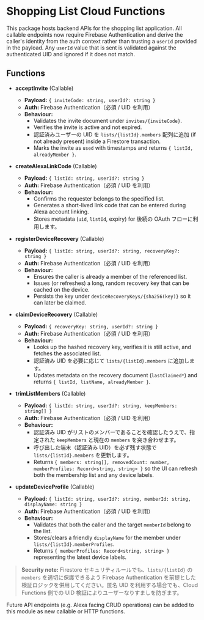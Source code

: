 # Shopping List Cloud Functions

This package hosts backend APIs for the shopping list application. All callable
endpoints now require Firebase Authentication and derive the caller's identity
from the auth context rather than trusting a `userId` provided in the payload.
Any `userId` value that is sent is validated against the authenticated UID and
ignored if it does not match.

## Functions

- **acceptInvite** (Callable)
  - **Payload:** `{ inviteCode: string, userId?: string }`
  - **Auth:** Firebase Authentication（必須 / UID を利用）
  - **Behaviour:**
    - Validates the invite document under `invites/{inviteCode}`.
    - Verifies the invite is active and not expired.
    - 認証済みユーザーの UID を `lists/{listId}.members` 配列に追加
      (if not already present) inside a Firestore transaction.
    - Marks the invite as `used` with timestamps and returns `{ listId,
      alreadyMember }`.

- **createAlexaLinkCode** (Callable)
  - **Payload:** `{ listId: string, userId?: string }`
  - **Auth:** Firebase Authentication（必須 / UID を利用）
  - **Behaviour:**
    - Confirms the requester belongs to the specified list.
    - Generates a short-lived link code that can be entered during Alexa account linking.
    - Stores metadata (`uid`, `listId`, expiry) for 後続の OAuth フローに利用します。

- **registerDeviceRecovery** (Callable)
  - **Payload:** `{ listId: string, userId?: string, recoveryKey?: string }`
  - **Auth:** Firebase Authentication（必須 / UID を利用）
  - **Behaviour:**
    - Ensures the caller is already a member of the referenced list.
    - Issues (or refreshes) a long, random recovery key that can be cached on the device.
    - Persists the key under `deviceRecoveryKeys/{sha256(key)}` so it can later be claimed.

- **claimDeviceRecovery** (Callable)
  - **Payload:** `{ recoveryKey: string, userId?: string }`
  - **Auth:** Firebase Authentication（必須 / UID を利用）
  - **Behaviour:**
    - Looks up the hashed recovery key, verifies it is still active, and fetches the associated list.
    - 認証済み UID を必要に応じて `lists/{listId}.members` に追加します。
    - Updates metadata on the recovery document (`lastClaimed*`) and returns `{ listId, listName, alreadyMember }`.

- **trimListMembers** (Callable)
  - **Payload:** `{ listId: string, userId?: string, keepMembers: string[] }`
  - **Auth:** Firebase Authentication（必須 / UID を利用）
  - **Behaviour:**
    - 認証済み UID がリストのメンバーであることを確認したうえで、指定された `keepMembers` と現在の `members` を突き合わせます。
    - 呼び出した端末（認証済み UID）を必ず残す状態で `lists/{listId}.members` を更新します。
    - Returns `{ members: string[], removedCount: number, memberProfiles: Record<string, string> }` so the UI can refresh both the membership list and any device labels.

- **updateDeviceProfile** (Callable)
  - **Payload:** `{ listId: string, userId?: string, memberId: string, displayName: string }`
  - **Auth:** Firebase Authentication（必須 / UID を利用）
  - **Behaviour:**
    - Validates that both the caller and the target `memberId` belong to the list.
    - Stores/clears a friendly `displayName` for the member under `lists/{listId}.memberProfiles`.
    - Returns `{ memberProfiles: Record<string, string> }` representing the latest device labels.

> **Security note:** Firestore セキュリティルールでも、`lists/{listId}` の
> `members` を適切に保護できるよう Firebase Authentication を前提とした
> 検証ロジックを併用してください。匿名 UID を利用する場合でも、Cloud Functions
> 側での UID 検証によりユーザーなりすましを防ぎます。

Future API endpoints (e.g. Alexa facing CRUD operations) can be added to this
module as new callable or HTTP functions.
